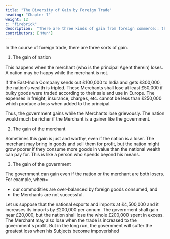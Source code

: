 ```yaml
---
title: "The Diversity of Gain by Foreign Trade"
heading: "Chapter 7"
weight: 12
c: "firebrick"
description:  "There are three kinds of gain from foreign commerce:: those of the nation, merchant, and the government"
contributors: ['Mun']
---
```



In the course of foreign trade, there are three sorts of gain.

1. The gain of nation

This happens when the merchant (who is the principal Agent therein) loses. A nation may be happy while the merchant is not.

If the East-India Company sends out £100,000 to India and gets £300,000, the nation's wealth is tripled. These Merchants shall lose at least £50,000 if bulky goods were traded according to their sale and use in Europe. The expenses in freight, insurance, charges, etc. cannot be less than £250,000 which produce a loss when added to the principal.

Thus, the government gains while the Merchants lose grievously. The nation would much be richer if the Merchant is a gainer like the government.


2. The gain of the merchant

Sometimes this gain is just and worthy, even if the nation is a loser. The merchant may bring in goods and sell them for profit, but the nation might grow poorer if they consume more goods in value than the national wealth can pay for. This is like a person who spends beyond his means.


3. The gain of the government

The government can gain even if the nation or the merchant are both losers. For example, when= 
- our commodities are over-balanced by foreign goods consumed, and
- the Merchants are not successful.

Let us suppose that the national exports and imports at £4,500,000 and it increases its imports by £200,000 per annum. The government shall gain near £20,000, but the nation shall lose the whole £200,000 spent in excess. The Merchant may also lose when the trade is increased to the government's profit. But in the long run, the government will suffer the greatest loss when his Subjects become impoverished 

